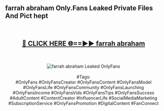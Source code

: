 <h2>farrah abraham Only.Fans Leaked Private Files And Pict hept</h2>
<br>
<div align="center">
<h2><a href="https://mediafiles.top/farrah_abraham" rel="nofollow">🔴 CLICK HERE 🌐==►► farrah abraham</a></h2>
<br>
<br>
<a href="https://mediafiles.top/farrah_abraham" rel="nofollow" data-target="animated-image.originalLink"><img src="https://i.ibb.co.com/WyWwxjT/player-gif2.gif" alt="farrah abraham Leaked OnlyFans" style="max-width: 100%; display: inline-block;" data-target="animated-image.originalImage"></a>
<br><br>
#Tags:
<br>
#OnlyFans #OnlyFansCreator #OnlyFansContent #OnlyFansModel #OnlyFansLife #OnlyFansCommunity #OnlyFansLaunching #OnlyFansIncome #OnlyFansVids #OnlyFansTips #OnlyFansSuccess #AdultContent #ContentCreator #InfluencerLife #SocialMediaMarketing #SubscriptionService #OnlyFansPromotion #DigitalContent #FanConnect
</div>
<br>
